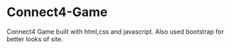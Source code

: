 # Connect4-Game

Connect4 Game built with html,css and javascript. Also used bootstrap for better looks of site.
